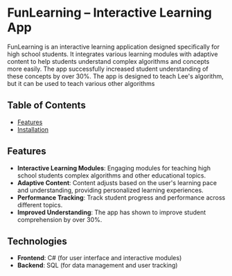 
# FunLearning – Interactive Learning App

FunLearning is an interactive learning application designed specifically for high school students. It integrates various learning modules with adaptive content to help students understand complex algorithms and concepts more easily. The app successfully increased student understanding of these concepts by over 30%.
The app is designed to teach Lee's algorithm, but it can be used to teach various other algorithms

## Table of Contents

- [Features](#features)
- [Installation](#installation)

## Features

- **Interactive Learning Modules**: Engaging modules for teaching high school students complex algorithms and other educational topics.
- **Adaptive Content**: Content adjusts based on the user's learning pace and understanding, providing personalized learning experiences.
- **Performance Tracking**: Track student progress and performance across different topics.
- **Improved Understanding**: The app has shown to improve student comprehension by over 30%.

## Technologies

- **Frontend**: C# (for user interface and interactive modules)
- **Backend**: SQL (for data management and user tracking)
